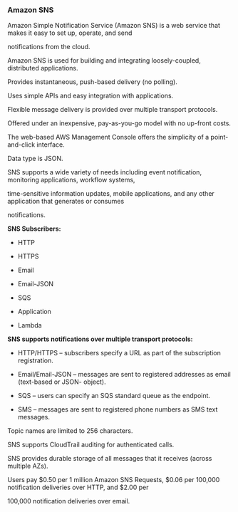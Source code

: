 ### Amazon SNS


Amazon Simple Notification Service (Amazon SNS) is a web service that makes it easy to set up, operate, and send

notifications from the cloud.


Amazon SNS is used for building and integrating loosely-coupled, distributed applications.


Provides instantaneous, push-based delivery (no polling).


Uses simple APIs and easy integration with applications.


Flexible message delivery is provided over multiple transport protocols.


Offered under an inexpensive, pay-as-you-go model with no up-front costs.


The web-based AWS Management Console offers the simplicity of a point-and-click interface.


Data type is JSON.


SNS supports a wide variety of needs including event notification, monitoring applications, workflow systems,

time-sensitive information updates, mobile applications, and any other application that generates or consumes

notifications.


**SNS Subscribers:**


- HTTP

- HTTPS

- Email

- Email-JSON

- SQS

- Application

- Lambda


**SNS supports notifications over multiple transport protocols:**


- HTTP/HTTPS – subscribers specify a URL as part of the subscription registration.

- Email/Email-JSON – messages are sent to registered addresses as email (text-based or JSON- object).

- SQS – users can specify an SQS standard queue as the endpoint.

- SMS – messages are sent to registered phone numbers as SMS text messages.


Topic names are limited to 256 characters.


SNS supports CloudTrail auditing for authenticated calls.


SNS provides durable storage of all messages that it receives (across multiple AZs).


Users pay $0.50 per 1 million Amazon SNS Requests, $0.06 per 100,000 notification deliveries over HTTP, and $2.00 per

100,000 notification deliveries over email.

